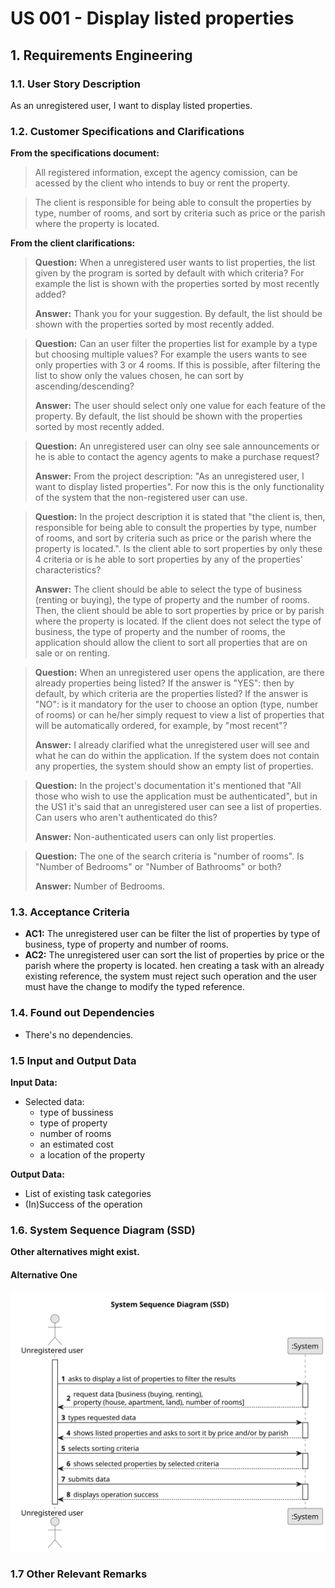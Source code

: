 # US 001 - Display listed properties

## 1. Requirements Engineering


### 1.1. User Story Description


As an unregistered user, I want to display listed properties.


### 1.2. Customer Specifications and Clarifications


**From the specifications document:**

>	All registered information, except the agency comission, can be acessed by the client who intends to buy or rent the property.

>	The client is responsible for being able to consult the properties by type, number of rooms, and sort by criteria such as price or the parish where the property is located.



**From the client clarifications:**

> **Question:** When a unregistered user wants to list properties, the list given by the program is sorted by default with which criteria? For example the list is shown with the properties sorted by most recently added?
>
> **Answer:** Thank you for your suggestion. By default, the list should be shown with the properties sorted by most recently added.


> **Question:** Can an user filter the properties list for example by a type but choosing multiple values? For example the users wants to see only properties with 3 or 4 rooms. If this is possible, after filtering the list to show only the values chosen, he can sort by ascending/descending?
>
> **Answer:** The user should select only one value for each feature of the property. By default, the list should be shown with the properties sorted by most recently added.


> **Question:** An unregistered user can olny see sale announcements or he is able to contact the agency agents to make a purchase request?
>
> **Answer:** From the project description: "As an unregistered user, I want to display listed properties". For now this is the only functionality of the system that the non-registered user can use.


> **Question:** In the project description it is stated that "the client is, then, responsible for being able to consult the properties by type, number of rooms, and sort by criteria such as price or the parish where the property is located.". Is the client able to sort properties by only these 4 criteria or is he able to sort properties by any of the properties' characteristics?
>
> **Answer:** The client should be able to select the type of business (renting or buying), the type of property and the number of rooms. Then, the client should be able to sort properties by price or by parish where the property is located.
If the client does not select the type of business, the type of property and the number of rooms, the application should allow the client to sort all properties that are on sale or on renting.


> **Question:** When an unregistered user opens the application, are there already properties being listed? If the answer is "YES": then by default, by which criteria are the properties listed? If the answer is "NO": is it mandatory for the user to choose an option (type, number of rooms) or can he/her simply request to view a list of properties that will be automatically ordered, for example, by "most recent"?
>
> **Answer:** I already clarified what the unregistered user will see and what he can do within the application. If the system does not contain any properties, the system should show an empty list of properties.


> **Question:** In the project's documentation it's mentioned that "All those who wish to use the application must be authenticated", but in the US1 it's said that an unregistered user can see a list of properties. Can users who aren't authenticated do this?
>
> **Answer:** Non-authenticated users can only list properties.


> **Question:** The one of the search criteria is "number of rooms". Is "Number of Bedrooms" or "Number of Bathrooms" or both?
> 
> **Answer:** Number of Bedrooms.


### 1.3. Acceptance Criteria


* **AC1:** The unregistered user can be filter the list of properties by type of business, type of property and number of rooms.
* **AC2:** The unregistered user can sort the list of properties by price or the parish where the property is located.
  hen creating a task with an already existing reference, the system must reject such operation and the user must have the change to modify the typed reference.

### 1.4. Found out Dependencies


* There's no dependencies.

### 1.5 Input and Output Data


**Input Data:**

* Selected data:
  * type of bussiness
  * type of property
  * number of rooms
  * an estimated cost
  * a location of the property


**Output Data:**

* List of existing task categories
* (In)Success of the operation

### 1.6. System Sequence Diagram (SSD)

**Other alternatives might exist.**

#### Alternative One

![System Sequence Diagram](svg/us01-system-sequence-diagram-System_Sequence_Diagram__SSD_.svg)


### 1.7 Other Relevant Remarks
